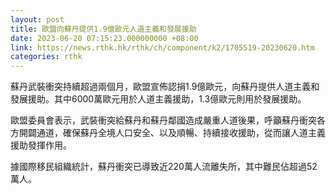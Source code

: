 ```yaml
---
layout: post
title: 歐盟向蘇丹提供1.9億歐元人道主義和發展援助
date: 2023-06-20 07:15:23.000000000 +08:00
link: https://news.rthk.hk/rthk/ch/component/k2/1705519-20230620.htm
categories: rthk
---
```


蘇丹武裝衝突持續超過兩個月，歐盟宣佈認捐1.9億歐元，向蘇丹提供人道主義和發展援助。其中6000萬歐元用於人道主義援助，1.3億歐元則用於發展援助。

歐盟委員會表示，武裝衝突給蘇丹和蘇丹鄰國造成嚴重人道後果，呼籲蘇丹衝突各方開闢通道，確保蘇丹全境人口安全、以及順暢、持續接收援助，從而讓人道主義援助發揮作用。

據國際移民組織統計，蘇丹衝突已導致近220萬人流離失所，其中難民佔超過52萬人。
